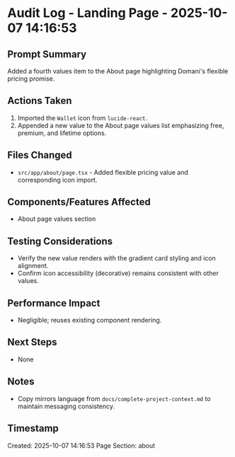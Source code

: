 # Audit Log - Landing Page - 2025-10-07 14:16:53

## Prompt Summary
Added a fourth values item to the About page highlighting Domani's flexible pricing promise.

## Actions Taken
1. Imported the `Wallet` icon from `lucide-react`.
2. Appended a new value to the About page values list emphasizing free, premium, and lifetime options.

## Files Changed
- `src/app/about/page.tsx` - Added flexible pricing value and corresponding icon import.

## Components/Features Affected
- About page values section

## Testing Considerations
- Verify the new value renders with the gradient card styling and icon alignment.
- Confirm icon accessibility (decorative) remains consistent with other values.

## Performance Impact
- Negligible; reuses existing component rendering.

## Next Steps
- None

## Notes
- Copy mirrors language from `docs/complete-project-context.md` to maintain messaging consistency.

## Timestamp
Created: 2025-10-07 14:16:53
Page Section: about

